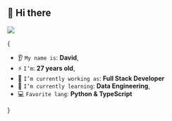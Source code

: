 <h2>👋 Hi there </h2>

<p><img src="https://komarev.com/ghpvc/?username=davidalmaz&color=blue"/></p>

{  

* 👂 `My name is`: **David**,
* ⚡ `I’m`: **27 years old**,
* 🔭 `I’m currently working as`: **Full Stack Developer**
* 🌱 `I’m currently learning`: **Data Engineering**,
* 💻 `Favorite lang`: **Python & TypeScript**  

}
